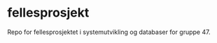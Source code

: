 fellesprosjekt
==============

Repo for fellesprosjektet i systemutvikling og databaser for gruppe 47.